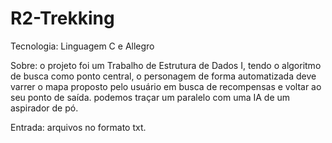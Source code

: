# R2-Trekking

Tecnologia: Linguagem C e Allegro

Sobre: o projeto foi um Trabalho de Estrutura de Dados I, tendo o algoritmo de busca como ponto central, 
o personagem de forma automatizada deve varrer o mapa proposto pelo usuário em busca de recompensas e voltar ao seu ponto de saída. 
podemos traçar um paralelo com uma IA de um aspirador de pó.
	
Entrada: arquivos no formato txt.
